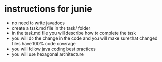 # instructions for junie

- no need to write javadocs
- create a task.md file in the task/ folder
- in the task.md file you will describe how to complete the task
- you will do the change in the code and you will make sure that changed files have 100% code coverage
- you will follow java coding best practices
- you will use hexagonal architecture
